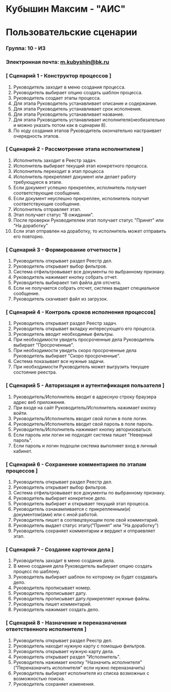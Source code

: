 # Кубышин Максим - "АИС"
# Пользовательские сценарии

### Группа: 10 - И3
### Электронная почта: m.kubyshin@bk.ru
### [ Сценарий 1 - Конструктор процессов ]
1. Руководитель заходит в меню создания процесса.
2. Руководитель выбирает опцию создать шаблон процесса.
3. Руководитель создает этапы процесса.
4. Для этапа Руководитель устанавливает описание и содержание.
5. Для этапа Руководитель устанавливает срок исполнения.
6. Для этапа Руководитель устанавливает название.
7. Для этапа Руководитель устанавливает исполнителя(необязательно и можно указать потом как в сценарии 8).
8. По ходу создания этапов Руководитель окончательно настраивает очередность этапов.


### [ Сценарий 2 - Рассмотрение этапа исполнитилем ]
1. Исполнитель заходит в Реестр задач.
2. Исполнитель выбирает текущий этап конкретного процесса.
3. Исполнитель переходит в этап процесса 
4. Исполнитель прекрепляет документ или делает работу требующуеся в этапе.
5. Если документ успешно прекреплен, исполнитель получает соответствующие сообщение.
6. Если документ неуспешно прекреплен, исполнитель получит соответствующие сообщение.
7. Исполнитель отправляет этап.
8. Этап получает статус "В ожидании".
9. После проверки Руководителем этап получает статус "Принят" или "На доработку"
10. Если этап отправлен на доработку, то исполнитель может отправить его повторно.
    

### [ Сценарий 3 - Формирование отчетности ]
1. Руководитель открывает раздел Реестр дел.
2. Руководитель открывает выбор фильтров.
3. Система отфильтровывает все документы по выбранному признаку.
4. Руководитель нажимает кнопку собрать отчет.
5. Руководитель выбираект тип файла для отсчета.
6. Если не получается собрать отсчет, система выдает специальное сообщение.
7. Руководитель скачивает файл из загрузок.


### [ Сценарий 4 - Контроль сроков исполнения процессов]
1. Руководитель открывает раздел Реестр задач.
2. Руководитель открывает вкладку интересующего его процесса.
3. Руководитель вводит необходимые фильтры. 
4. При необходимости увидеть просроченные дела Руководитель выбирает "Просроченные".
5. При необходимости увидеть скоро просроченные дела Руководитель выбирает "Скоро просроченные".
6. Система показывает все нужные задачи.
7. При необходимости Руководитель может выгрузить текущее состояние реестра.




### [ Сценарий 5 - Авторизация и аутентификация пользателя ]
1. Руководитель/Исполнитель вводит в адресную строку браузера адрес веб приложения.
2. При входе на сайт Руководитель/Исполнитель нажимает кнопку войти.
3. Руководитель/Исполнитель вводит свой логин в поле логин.
4. Руководитель/Исполнитель вводит свой пароль в поле пароль.
5. Руководитель/Исполнитель нажимает кнопку авторизоваться.
6. Если пароль или логин не подходят система пишет "Неверный пароль".
7. Если пароль и логин подошли система выполняет вход в личный кабинет.
   

### [ Сценарий 6 - Сохранение комментариев по этапам процессов ]
1. Руководитель открывает раздел Реестр дел.
2. Руководитель открывает выбор фильтров.
3. Система отфильтровывает все документы по выбранному признаку.
4. Руководитель выбирает конкретное дело.
5. Руководитель выбирает и открывает текущий этап процесса.
6. Руководитель ознакамливается с прикрепленным(и) документом(ами) или с иной работой.
7. Руководитель пишет в соотвецтвующем поле свой комментарий.
8. Руководитель выдает статус этапу("Принят" или "На доработку")
9. Руководитель сохраняет комментарии и вердикт и отпраевляет этап.

### [ Сценарий 7 - Создание карточки дела ]
1. Руководитель заходит в меню создания дела.
2. В меню создания дела Руководитель выбирает опцию создать процесс по шаблону.
3. Руководитель выбирает шаблон по которому он будет создавать дело.
4. Руководитель прописывает номер.
5. Руководитель прописывает дату.
6. Руководитель прописывает дату.прикрепляет нужные файлы.
7. Руководитель пишет комментарий.
8. Руководитель нажимает создать дело.


### [ Сценарий 8 - Назначение и переназначения ответственного исполнителя ]
1. Руководитель открывает раздел Реестр дел.
2. Руководитель находит нужную карту с помощью фильтров.
3. Руководитель открывает нужную карту дела.
4. Руководитель открывает раздел "Исполнитель".
5. Руководитель нажимает кнопку "Назначить исполнителя"("Переназначить исполнителя" если нужно переназначить)
6. Руководитель выбирает исполнителя из списка возможных с возможностью поиска.
7. Руководитель сохраняет изменения.




